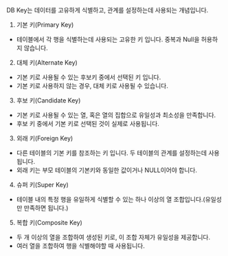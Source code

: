 DB Key는 데이터를 고유하게 식별하고, 관계를 설정하는데 사용되는 개념입니다.

1. 기본 키(Primary Key)
- 테이블에서 각 행을 식별하는데 사용되는 고유한 키 입니다. 중복과 Null을 허용하지 않습니다.

2. 대체 키(Alternate Key)
- 기본 키로 사용될 수 있는 후보키 중에서 선택된 키 입니다.
- 기본 키로 사용하지 않는 경우, 대체 키로 사용될 수 있습니다.

3. 후보 키(Candidate Key)
- 기본 키로 사용될 수 있는 열, 혹은 열의 집합으로 유일성과 최소성을 만족합니다.
- 후보 키 중에서 기본 키로 선택된 것이 실제로 사용됩니다.

3. 외래 키(Foreign Key)
- 다른 테이블의 기본 키를 참조하는 키 입니다. 두 테이블의 관계를 설정하는데 사용됩니다.
- 외래 키는 부모 테이블의 기본키와 동일한 값이거나 NULL이어야 합니다.

4. 슈퍼 키(Super Key)
- 테이블 내의 특정 행을 유일하게 식별할 수 있는 하나 이상의 열 조합입니다.(유일성만 만족하면 됩니다.)

5. 복합 키(Composite Key)
- 두 개 이상의 열을 조합하여 생성된 키로, 이 조합 자체가 유일성을 제공합니다.
- 여러 열을 조합하여 행을 식별해야할 때 사용됩니다.